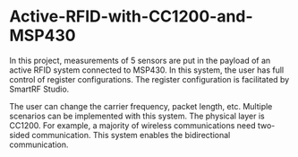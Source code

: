 # Active-RFID-with-CC1200-and-MSP430
In this project, measurements of 5 sensors are put in the payload of an active RFID system connected to MSP430. In this system, the user has full control of register configurations. The register configuration is facilitated by SmartRF Studio. 


The user can change the carrier frequency, packet length, etc. Multiple scenarios can be implemented with this system. The physical layer is CC1200. For example, a majority of wireless communications need two-sided communication. This system enables the bidirectional communication. 
